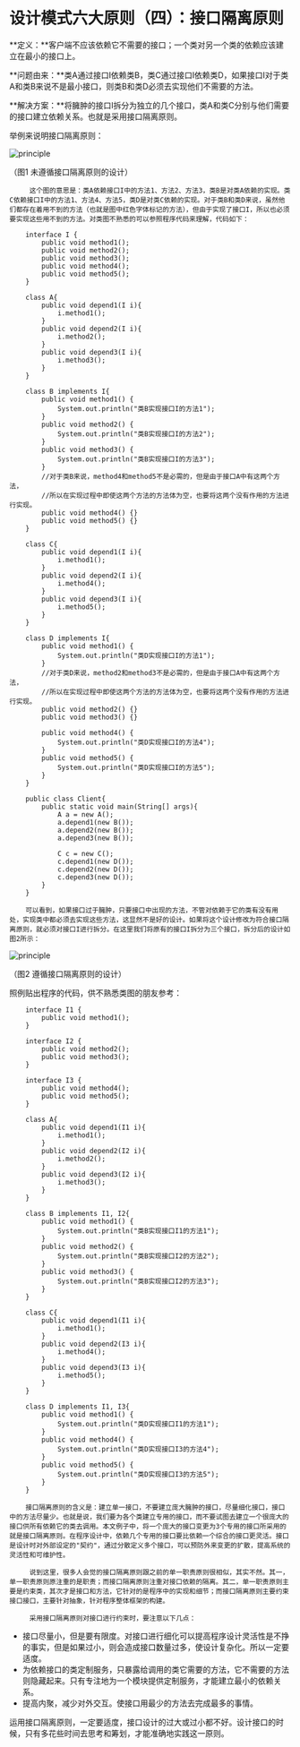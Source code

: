 # 设计模式六大原则（四）：接口隔离原则

**定义：**客户端不应该依赖它不需要的接口；一个类对另一个类的依赖应该建立在最小的接口上。

**问题由来：**类A通过接口I依赖类B，类C通过接口I依赖类D，如果接口I对于类A和类B来说不是最小接口，则类B和类D必须去实现他们不需要的方法。

**解决方案：**将臃肿的接口I拆分为独立的几个接口，类A和类C分别与他们需要的接口建立依赖关系。也就是采用接口隔离原则。

举例来说明接口隔离原则：

![principle](images/principle-4-1.jpg)

（图1  未遵循接口隔离原则的设计）

         这个图的意思是：类A依赖接口I中的方法1、方法2、方法3，类B是对类A依赖的实现。类C依赖接口I中的方法1、方法4、方法5，类D是对类C依赖的实现。对于类B和类D来说，虽然他们都存在着用不到的方法（也就是图中红色字体标记的方法），但由于实现了接口I，所以也必须要实现这些用不到的方法。对类图不熟悉的可以参照程序代码来理解，代码如下：
         
```
    interface I {
    	public void method1();
    	public void method2();
    	public void method3();
    	public void method4();
    	public void method5();
    }

    class A{
    	public void depend1(I i){
    		i.method1();
    	}
    	public void depend2(I i){
    		i.method2();
    	}
    	public void depend3(I i){
    		i.method3();
    	}
    }

    class B implements I{
    	public void method1() {
    		System.out.println("类B实现接口I的方法1");
    	}
    	public void method2() {
    		System.out.println("类B实现接口I的方法2");
    	}
    	public void method3() {
    		System.out.println("类B实现接口I的方法3");
    	}
    	//对于类B来说，method4和method5不是必需的，但是由于接口A中有这两个方法，
    	//所以在实现过程中即使这两个方法的方法体为空，也要将这两个没有作用的方法进行实现。
    	public void method4() {}
    	public void method5() {}
    }

    class C{
    	public void depend1(I i){
    		i.method1();
    	}
    	public void depend2(I i){
    		i.method4();
    	}
    	public void depend3(I i){
    		i.method5();
    	}
    }

    class D implements I{
    	public void method1() {
    		System.out.println("类D实现接口I的方法1");
    	}
    	//对于类D来说，method2和method3不是必需的，但是由于接口A中有这两个方法，
    	//所以在实现过程中即使这两个方法的方法体为空，也要将这两个没有作用的方法进行实现。
    	public void method2() {}
    	public void method3() {}

    	public void method4() {
    		System.out.println("类D实现接口I的方法4");
    	}
    	public void method5() {
    		System.out.println("类D实现接口I的方法5");
    	}
    }

    public class Client{
    	public static void main(String[] args){
    		A a = new A();
    		a.depend1(new B());
    		a.depend2(new B());
    		a.depend3(new B());

    		C c = new C();
    		c.depend1(new D());
    		c.depend2(new D());
    		c.depend3(new D());
    	}
    }
```

        可以看到，如果接口过于臃肿，只要接口中出现的方法，不管对依赖于它的类有没有用处，实现类中都必须去实现这些方法，这显然不是好的设计。如果将这个设计修改为符合接口隔离原则，就必须对接口I进行拆分。在这里我们将原有的接口I拆分为三个接口，拆分后的设计如图2所示：

![principle](images/principle-4-2.jpg)

（图2  遵循接口隔离原则的设计）

照例贴出程序的代码，供不熟悉类图的朋友参考：

```
    interface I1 {
    	public void method1();
    }

    interface I2 {
    	public void method2();
    	public void method3();
    }

    interface I3 {
    	public void method4();
    	public void method5();
    }

    class A{
    	public void depend1(I1 i){
    		i.method1();
    	}
    	public void depend2(I2 i){
    		i.method2();
    	}
    	public void depend3(I2 i){
    		i.method3();
    	}
    }

    class B implements I1, I2{
    	public void method1() {
    		System.out.println("类B实现接口I1的方法1");
    	}
    	public void method2() {
    		System.out.println("类B实现接口I2的方法2");
    	}
    	public void method3() {
    		System.out.println("类B实现接口I2的方法3");
    	}
    }

    class C{
    	public void depend1(I1 i){
    		i.method1();
    	}
    	public void depend2(I3 i){
    		i.method4();
    	}
    	public void depend3(I3 i){
    		i.method5();
    	}
    }

    class D implements I1, I3{
    	public void method1() {
    		System.out.println("类D实现接口I1的方法1");
    	}
    	public void method4() {
    		System.out.println("类D实现接口I3的方法4");
    	}
    	public void method5() {
    		System.out.println("类D实现接口I3的方法5");
    	}
    }
```

        接口隔离原则的含义是：建立单一接口，不要建立庞大臃肿的接口，尽量细化接口，接口中的方法尽量少。也就是说，我们要为各个类建立专用的接口，而不要试图去建立一个很庞大的接口供所有依赖它的类去调用。本文例子中，将一个庞大的接口变更为3个专用的接口所采用的就是接口隔离原则。在程序设计中，依赖几个专用的接口要比依赖一个综合的接口更灵活。接口是设计时对外部设定的"契约"，通过分散定义多个接口，可以预防外来变更的扩散，提高系统的灵活性和可维护性。

         说到这里，很多人会觉的接口隔离原则跟之前的单一职责原则很相似，其实不然。其一，单一职责原则原注重的是职责；而接口隔离原则注重对接口依赖的隔离。其二，单一职责原则主要是约束类，其次才是接口和方法，它针对的是程序中的实现和细节；而接口隔离原则主要约束接口接口，主要针对抽象，针对程序整体框架的构建。

         采用接口隔离原则对接口进行约束时，要注意以下几点：

* 接口尽量小，但是要有限度。对接口进行细化可以提高程序设计灵活性是不挣的事实，但是如果过小，则会造成接口数量过多，使设计复杂化。所以一定要适度。
* 为依赖接口的类定制服务，只暴露给调用的类它需要的方法，它不需要的方法则隐藏起来。只有专注地为一个模块提供定制服务，才能建立最小的依赖关系。
* 提高内聚，减少对外交互。使接口用最少的方法去完成最多的事情。

运用接口隔离原则，一定要适度，接口设计的过大或过小都不好。设计接口的时候，只有多花些时间去思考和筹划，才能准确地实践这一原则。